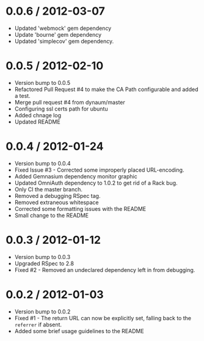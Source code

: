 
0.0.6 / 2012-03-07 
==================

  * Updated 'webmock' gem dependency
  * Update 'bourne' gem dependency
  * Updated 'simplecov' gem dependency.

0.0.5 / 2012-02-10 
==================

  * Version bump to 0.0.5
  * Refactored Pull Request #4 to make the CA Path configurable and added a test.
  * Merge pull request #4 from dynaum/master
  * Configuring ssl certs path for ubuntu
  * Added chnage log
  * Updated README

0.0.4 / 2012-01-24 
==================

  * Version bump to 0.0.4
  * Fixed Issue #3 - Corrected some improperly placed URL-encoding.
  * Added Gemnasium dependency monitor graphic
  * Updated OmniAuth dependency to 1.0.2 to get rid of a Rack bug.
  * Only CI the master branch.
  * Removed a debugging RSpec tag.
  * Removed extraneous whitespace
  * Corrected some formatting issues with the README
  * Small change to the README

0.0.3 / 2012-01-12 
==================

  * Version bump to 0.0.3
  * Upgraded RSpec to 2.8
  * Fixed #2 - Removed an undeclared dependency left in from debugging.

0.0.2 / 2012-01-03 
==================

  * Version bump to 0.0.2
  * Fixed #1 - The return URL can now be explicitly set, falling back to the `referrer` if absent.
  * Added some brief usage guidelines to the README
